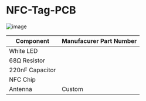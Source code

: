 # NFC-Tag-PCB
![image](https://github.com/user-attachments/assets/925689d3-8430-4f02-8f68-e8e9a095671b)

| Component    | Manufacurer Part Number |
| --------     | ------- |
|  White LED    |  |
| 68Ω Resistor |     |
| 220nF Capacitor    |    |
| NFC Chip    |   |
| Antenna    | Custom    |
